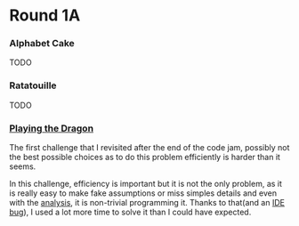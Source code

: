 # Round 1A

### Alphabet Cake

TODO

### Ratatouille

TODO

### [Playing the Dragon](c/index.md)


The first challenge that I revisited after the end of the code jam, possibly not the best possible choices as to do this problem efficiently is harder than it seems. 

In this challenge, efficiency is important but it is not the only problem, as it is really easy to make fake assumptions or miss simples details and even with the [analysis](https://code.google.com/codejam/contest/5304486/dashboard#s=a&a=2), it is non-trivial programming it. Thanks to that(and an [IDE bug](https://youtrack.jetbrains.com/oauth?state=%2Fissue%2FIDEA-176008)), I used a lot more time to solve it than I could have expected.
